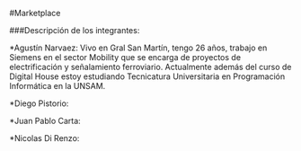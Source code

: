 #Marketplace

###Descripción de los integrantes:

\*Agustín Narvaez:
Vivo en Gral San Martín, tengo 26 años, trabajo en Siemens en el sector Mobility que se encarga de proyectos de electrificación y señalamiento ferroviario. Actualmente además del curso de Digital House estoy estudiando Tecnicatura Universitaria en Programación Informática en la UNSAM.

\*Diego Pistorio:

\*Juan Pablo Carta:

\*Nicolas Di Renzo:

<!-- Probando comentario -->
